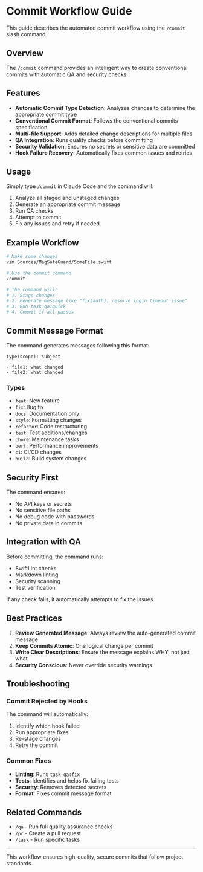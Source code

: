 # Commit Workflow Guide

This guide describes the automated commit workflow using the `/commit` slash command.

## Overview

The `/commit` command provides an intelligent way to create conventional commits with automatic QA and security checks.

## Features

- **Automatic Commit Type Detection**: Analyzes changes to determine the appropriate commit type
- **Conventional Commit Format**: Follows the conventional commits specification
- **Multi-file Support**: Adds detailed change descriptions for multiple files
- **QA Integration**: Runs quality checks before committing
- **Security Validation**: Ensures no secrets or sensitive data are committed
- **Hook Failure Recovery**: Automatically fixes common issues and retries

## Usage

Simply type `/commit` in Claude Code and the command will:

1. Analyze all staged and unstaged changes
2. Generate an appropriate commit message
3. Run QA checks
4. Attempt to commit
5. Fix any issues and retry if needed

## Example Workflow

```bash
# Make some changes
vim Sources/MagSafeGuard/SomeFile.swift

# Use the commit command
/commit

# The command will:
# 1. Stage changes
# 2. Generate message like "fix(auth): resolve login timeout issue"
# 3. Run task qa:quick
# 4. Commit if all passes
```

## Commit Message Format

The command generates messages following this format:

```
type(scope): subject

- file1: what changed
- file2: what changed
```

### Types

- `feat`: New feature
- `fix`: Bug fix
- `docs`: Documentation only
- `style`: Formatting changes
- `refactor`: Code restructuring
- `test`: Test additions/changes
- `chore`: Maintenance tasks
- `perf`: Performance improvements
- `ci`: CI/CD changes
- `build`: Build system changes

## Security First

The command ensures:

- No API keys or secrets
- No sensitive file paths
- No debug code with passwords
- No private data in commits

## Integration with QA

Before committing, the command runs:

- SwiftLint checks
- Markdown linting
- Security scanning
- Test verification

If any check fails, it automatically attempts to fix the issues.

## Best Practices

1. **Review Generated Message**: Always review the auto-generated commit message
2. **Keep Commits Atomic**: One logical change per commit
3. **Write Clear Descriptions**: Ensure the message explains WHY, not just what
4. **Security Conscious**: Never override security warnings

## Troubleshooting

### Commit Rejected by Hooks

The command will automatically:

1. Identify which hook failed
2. Run appropriate fixes
3. Re-stage changes
4. Retry the commit

### Common Fixes

- **Linting**: Runs `task qa:fix`
- **Tests**: Identifies and helps fix failing tests
- **Security**: Removes detected secrets
- **Format**: Fixes commit message format

## Related Commands

- `/qa` - Run full quality assurance checks
- `/pr` - Create a pull request
- `/task` - Run specific tasks

---

This workflow ensures high-quality, secure commits that follow project standards.
